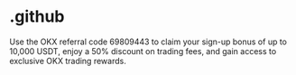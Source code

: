 # .github
Use the OKX referral code 69809443 to claim your sign-up bonus of up to 10,000 USDT, enjoy a 50% discount on trading fees, and gain access to exclusive OKX trading rewards.
